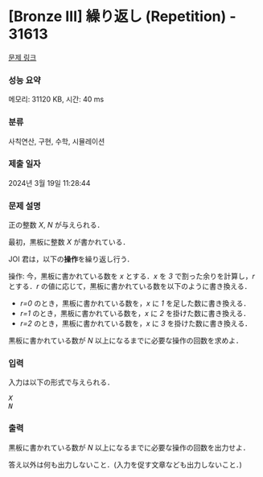 # [Bronze III] 繰り返し (Repetition) - 31613 

[문제 링크](https://www.acmicpc.net/problem/31613) 

### 성능 요약

메모리: 31120 KB, 시간: 40 ms

### 분류

사칙연산, 구현, 수학, 시뮬레이션

### 제출 일자

2024년 3월 19일 11:28:44

### 문제 설명

<p>正の整数 <var>X</var>, <var>N</var> が与えられる．</p>

<p>最初，黒板に整数 <var>X</var> が書かれている．</p>

<p>JOI 君は，以下の<strong>操作</strong>を繰り返し行う．</p>

<p>操作: 今，黒板に書かれている数を <var>x</var> とする．<var>x</var> を <var>3</var> で割った余りを計算し，<var>r</var> とする．<var>r</var> の値に応じて，黒板に書かれている数を以下のように書き換える．</p>

<ul>
	<li><var>r=0</var> のとき，黒板に書かれている数を，<var>x</var> に <var>1</var> を足した数に書き換える．</li>
	<li><var>r=1</var> のとき，黒板に書かれている数を，<var>x</var> に <var>2</var> を掛けた数に書き換える．</li>
	<li><var>r=2</var> のとき，黒板に書かれている数を，<var>x</var> に <var>3</var> を掛けた数に書き換える．</li>
</ul>

<p>黒板に書かれている数が <var>N</var> 以上になるまでに必要な操作の回数を求めよ．</p>

### 입력 

 <p>入力は以下の形式で与えられる．</p>

<pre><var>X</var>
<var>N</var></pre>

### 출력 

 <p>黒板に書かれている数が <var>N</var> 以上になるまでに必要な操作の回数を出力せよ．</p>

<p>答え以外は何も出力しないこと．(入力を促す文章なども出力しないこと．)</p>


